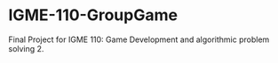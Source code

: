# IGME-110-GroupGame
 Final Project for IGME 110: Game Development and algorithmic problem solving 2. 
